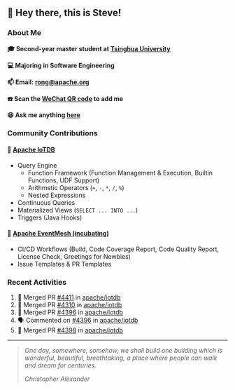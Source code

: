 ## 👋 Hey there, this is Steve!

### About Me

**🎓 Second-year master student at [Tsinghua University](https://www.tsinghua.edu.cn/)**

**💻 Majoring in Software Engineering**

**📫 Email: rong@apache.org**

**☎️ Scan the [WeChat QR code](https://github.com/SteveYurongSu/SteveYurongSu/issues/1) to add me**

**😆 Ask me anything <a href="https://github.com/SteveYurongSu/SteveYurongSu/issues">here</a>**

### Community Contributions

#### 🚀 [Apache IoTDB](https://github.com/apache/iotdb/pulls?q=is%3Apr+author%3ASteveYurongSu)

- Query Engine
  - Function Framework (Function Management & Execution, Builtin Functions, UDF Support)
  - Arithmetic Operators (`+`, `-`, `*`, `/`, `%`)
  - Nested Expressions
- Continuous Queries
- Materialized Views (`SELECT ... INTO ...`)
- Triggers (Java Hooks)

#### 🚀 [Apache EventMesh (incubating)](https://github.com/apache/incubator-eventmesh/pulls?q=is%3Apr+author%3ASteveYurongSu)

- CI/CD Workflows (Build, Code Coverage Report, Code Quality Report, License Check, Greetings for Newbies)
- Issue Templates & PR Templates 

### Recent Activities
<!--START_SECTION:activity-->

1. 🎉 Merged PR [#4411](https://github.com/apache/iotdb/pull/4411) in [apache/iotdb](https://github.com/apache/iotdb)
2. 🎉 Merged PR [#4310](https://github.com/apache/iotdb/pull/4310) in [apache/iotdb](https://github.com/apache/iotdb)
3. 🎉 Merged PR [#4396](https://github.com/apache/iotdb/pull/4396) in [apache/iotdb](https://github.com/apache/iotdb)
4. 🗣 Commented on [#4396](https://github.com/apache/iotdb/issues/4396) in [apache/iotdb](https://github.com/apache/iotdb)
5. 🎉 Merged PR [#4398](https://github.com/apache/iotdb/pull/4398) in [apache/iotdb](https://github.com/apache/iotdb)
<!--END_SECTION:activity-->

---

> *One day, somewhere, somehow, we shall build one building which is wonderful, beautiful, breathtaking, a place where people can walk and dream for centuries.*
>
> *Christopher Alexander*
